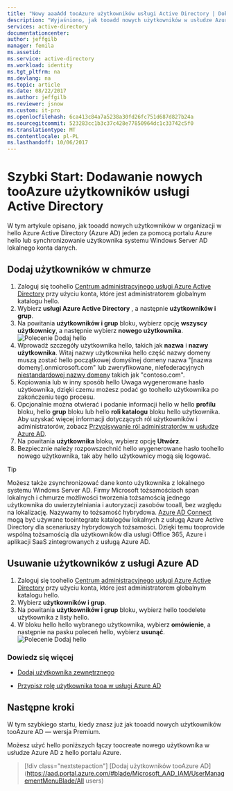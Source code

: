 ```yaml
---
title: "Nowy aaaAdd tooAzure użytkowników usługi Active Directory | Dokumentacja firmy Microsoft"
description: "Wyjaśniono, jak tooadd nowych użytkowników w usłudze Azure Active Directory."
services: active-directory
documentationcenter: 
author: jeffgilb
manager: femila
ms.assetid: 
ms.service: active-directory
ms.workload: identity
ms.tgt_pltfrm: na
ms.devlang: na
ms.topic: article
ms.date: 08/22/2017
ms.author: jeffgilb
ms.reviewer: jsnow
ms.custom: it-pro
ms.openlocfilehash: 6ca413c84a7a5238a30fd26fc751d687d827b24a
ms.sourcegitcommit: 523283cc1b3c37c428e77850964dc1c33742c5f0
ms.translationtype: MT
ms.contentlocale: pl-PL
ms.lasthandoff: 10/06/2017
---
```

# <a name="quickstart-add-new-users-tooazure-active-directory"></a>Szybki Start: Dodawanie nowych tooAzure użytkowników usługi Active Directory
W tym artykule opisano, jak tooadd nowych użytkowników w organizacji w hello Azure Active Directory (Azure AD) jeden za pomocą portalu Azure hello lub synchronizowanie użytkownika systemu Windows Server AD lokalnego konta danych. 

## <a name="add-cloud-based-users"></a>Dodaj użytkowników w chmurze
1. Zaloguj się toohello [Centrum administracyjnego usługi Azure Active Directory](https://aad.portal.azure.com) przy użyciu konta, które jest administratorem globalnym katalogu hello.
2. Wybierz **usługi Azure Active Directory** , a następnie **użytkowników i grup**.
3. Na powitania **użytkowników i grup** bloku, wybierz opcję **wszyscy użytkownicy**, a następnie wybierz **nowego użytkownika**.
   ![Polecenie Dodaj hello](./media/add-users-azure-active-directory/add-user.png)
4. Wprowadź szczegóły użytkownika hello, takich jak **nazwa** i **nazwy użytkownika**. Witaj nazwy użytkownika hello część nazwy domeny muszą zostać hello początkowej domyślnej domeny nazwa "[nazwa domeny].onmicrosoft.com" lub zweryfikowane, niefederacyjnych [niestandardowej nazwy domeny](add-custom-domain.md) takich jak "contoso.com".
5. Kopiowania lub w inny sposób hello Uwaga wygenerowane hasło użytkownika, dzięki czemu możesz podać go toohello użytkownika po zakończeniu tego procesu.
6. Opcjonalnie można otwierać i podanie informacji hello w hello **profilu** bloku, hello **grup** bloku lub hello **roli katalogu** bloku hello użytkownika. Aby uzyskać więcej informacji dotyczących ról użytkowników i administratorów, zobacz [Przypisywanie ról administratorów w usłudze Azure AD](active-directory-assign-admin-roles.md).
7. Na powitania **użytkownika** bloku, wybierz opcję **Utwórz**.
8. Bezpiecznie należy rozpowszechnić hello wygenerowane hasło toohello nowego użytkownika, tak aby hello użytkownicy mogą się logować.

> [!TIP]
> Możesz także zsynchronizować dane konto użytkownika z lokalnego systemu Windows Server AD. Firmy Microsoft tożsamościach span lokalnych i chmurze możliwości tworzenia tożsamością jednego użytkownika do uwierzytelniania i autoryzacji zasobów tooall, bez względu na lokalizację. Nazywamy to tożsamość hybrydowa. [Azure AD Connect](https://docs.microsoft.com/azure/active-directory/connect/active-directory-aadconnect) mogą być używane toointegrate katalogów lokalnych z usługą Azure Active Directory dla scenariuszy hybrydowych tożsamości. Dzięki temu tooprovide wspólną tożsamością dla użytkowników dla usługi Office 365, Azure i aplikacji SaaS zintegrowanych z usługą Azure AD. 

## <a name="delete-users-from-azure-ad"></a>Usuwanie użytkowników z usługi Azure AD
1. Zaloguj się toohello [Centrum administracyjnego usługi Azure Active Directory](https://aad.portal.azure.com) przy użyciu konta, które jest administratorem globalnym katalogu hello.
2. Wybierz **użytkowników i grup**.
3. Na powitania **użytkowników i grup** bloku, wybierz hello toodelete użytkownika z listy hello. 
4. W bloku hello hello wybranego użytkownika, wybierz **omówienie**, a następnie na pasku poleceń hello, wybierz **usunąć**.
   ![Polecenie Dodaj hello](./media/add-users-azure-active-directory/delete-user.png)


### <a name="learn-more"></a>Dowiedz się więcej 
* [Dodaj użytkownika zewnętrznego](active-directory-users-create-external-azure-portal.md)

* [Przypisz rolę użytkownika tooa w usługi Azure AD](active-directory-users-assign-role-azure-portal.md)

## <a name="next-steps"></a>Następne kroki
W tym szybkiego startu, kiedy znasz już jak tooadd nowych użytkowników tooAzure AD — wersja Premium. 

Możesz użyć hello poniższych łączy toocreate nowego użytkownika w usłudze Azure AD z hello portalu Azure.

> [!div class="nextstepaction"]
> [Dodaj użytkowników tooAzure AD](https://aad.portal.azure.com/#blade/Microsoft_AAD_IAM/UserManagementMenuBlade/All users) 
